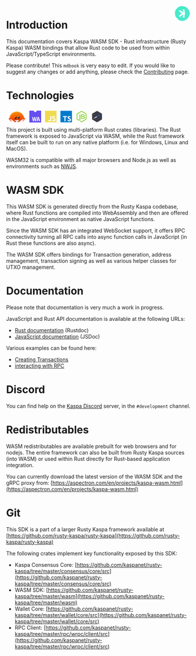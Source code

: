 <img align="right" alt="Rust" height="40px" style="margin: 5px;" src="images/kaspa.svg" />

# Introduction


This documentation covers Kaspa WASM SDK - Rust infrastructure (Rusty Kaspa) WASM bindings that allow Rust code to be used from within JavaScript/TypeScript environments.

Please contribute! This `mdbook` is very easy to edit. If you would like to suggest any changes or add anything, please check the [Contributing](./contributing.md) page.


# Technologies 

<img align="left" alt="Rust" height="32px" style="margin: 5px;" src="images/ferris.svg" />
<img align="left" alt="WASM" height="32px" style="margin: 5px;" src="images/wasm.svg" />
<img align="left" alt="JavaScript" height="32px" style="margin: 5px;" src="images/javascript.svg" />
<img align="left" alt="TypeScript" height="32px" style="margin: 5px;" src="images/typescript.svg" />
<img align="left" alt="NodeJS" height="32px" style="margin: 5px;" src="images/nodejs.svg" />
<img align="left" alt="NWJS" height="32px" style="margin: 5px;" src="images/nwjs.svg" />

<br/>&nbsp;<br/>

This project is built using multi-platform Rust crates (libraries). The Rust framework is exposed to JavaScript via WASM, while the Rust framework itself can be built to run on any native platform (i.e. for Windows, Linux and MacOS).

WASM32 is compatible with all major browsers and Node.js as well as environments such as [NWJS](https://nwjs.io).


# WASM SDK

This WASM SDK is generated directly from the Rusty Kaspa codebase, where Rust functions are compiled
into WebAssembly and then are offered in the JavaScript environment as native JavaScript functions.

Since the WASM SDK has an integrated WebSocket support, it offers RPC connectivity
turning all RPC calls into async function calls in JavaScript (in Rust these functions are also async).

The WASM SDK offers bindings for Transaction generation, address management, transaction signing as 
well as various helper classes for UTXO management.

# Documentation

Please note that documentation is very much a work in progress.

JavaScript and Rust API documentation is available at the following URLs:

* [Rust documentation](https://docs.rs/kaspa-wasm/latest/kaspa_wasm/) (Rustdoc)
* [JavaScript documentation](https://aspectron.com/docs/kaspa-wasm/) (JSDoc)

Various examples can be found here:
- [Creating Transactions](https://github.com/aspectron/rusty-kaspa/tree/wasm-bindings/wasm/nodejs)
- [interacting with RPC](https://github.com/aspectron/rusty-kaspa/blob/wallet-scaffolding/rpc/wrpc/wasm/nodejs/index.js)

# Discord

You can find help on the [Kaspa Discord](https://discord.com/invite/kS3SK5F36R) server, in the `#development` channel.

# Redistributables

WASM redistributables are available prebuilt for web browsers and for nodejs. The entire framework can also be built from Rusty Kaspa sources (into WASM) or used within Rust directly for Rust-based application integration.

You can currently download the latest version of the WASM SDK and the gRPC proxy from:
[https://aspectron.com/en/projects/kaspa-wasm.html](https://aspectron.com/en/projects/kaspa-wasm.html)

# Git

This SDK is a part of a larger Rusty Kaspa framework available at [https://github.com/rusty-kaspa/rusty-kaspa](https://github.com/rusty-kaspa/rusty-kaspa)

The following crates implement key functionality exposed by this SDK:

* Kaspa Consensus Core: [https://github.com/kaspanet/rusty-kaspa/tree/master/consensus/core/src](https://github.com/kaspanet/rusty-kaspa/tree/master/consensus/core/src)
* WASM SDK: [https://github.com/kaspanet/rusty-kaspa/tree/master/wasm](https://github.com/kaspanet/rusty-kaspa/tree/master/wasm)
* Wallet Core: [https://github.com/kaspanet/rusty-kaspa/tree/master/wallet/core/src](https://github.com/kaspanet/rusty-kaspa/tree/master/wallet/core/src)
* RPC Client: [https://github.com/kaspanet/rusty-kaspa/tree/master/rpc/wrpc/client/src](https://github.com/kaspanet/rusty-kaspa/tree/master/rpc/wrpc/client/src)

